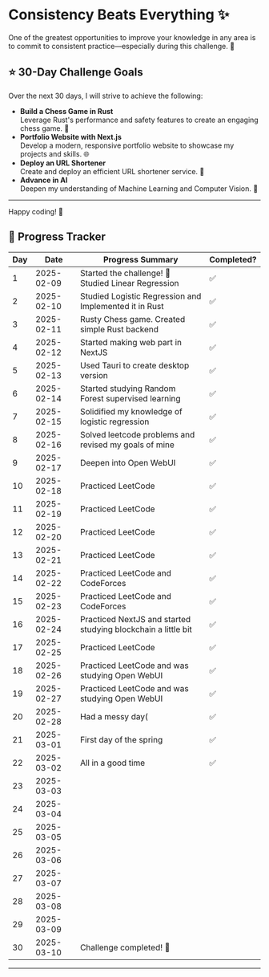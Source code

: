# Consistency Beats Everything ✨

One of the greatest opportunities to improve your knowledge in any area is to commit to consistent practice—especially during this challenge. 💪

## ⭐ 30-Day Challenge Goals

Over the next 30 days, I will strive to achieve the following:

- **Build a Chess Game in Rust**  
  Leverage Rust's performance and safety features to create an engaging chess game. 🤖
- **Portfolio Website with Next.js**  
  Develop a modern, responsive portfolio website to showcase my projects and skills. 🌐
- **Deploy an URL Shortener**  
  Create and deploy an efficient URL shortener service. 🔗
- **Advance in AI**  
  Deepen my understanding of Machine Learning and Computer Vision. 🚀

---

Happy coding! 🎉

## 📅 Progress Tracker

| Day | Date       | Progress Summary                                              | Completed? |
| --- | ---------- | ------------------------------------------------------------- | ---------- |
| 1   | 2025-02-09 | Started the challenge! 🚀 Studied Linear Regression           | ✅         |
| 2   | 2025-02-10 | Studied Logistic Regression and Implemented it in Rust        | ✅         |
| 3   | 2025-02-11 | Rusty Chess game. Created simple Rust backend                 | ✅         |
| 4   | 2025-02-12 | Started making web part in NextJS                             | ✅         |
| 5   | 2025-02-13 | Used Tauri to create desktop version                          | ✅         |
| 6   | 2025-02-14 | Started studying Random Forest supervised learning            | ✅         |
| 7   | 2025-02-15 | Solidified my knowledge of logistic regression                | ✅         |
| 8   | 2025-02-16 | Solved leetcode problems and revised my goals of mine         | ✅         |
| 9   | 2025-02-17 | Deepen into Open WebUI                                        | ✅         |
| 10  | 2025-02-18 | Practiced LeetCode                                            | ✅         |
| 11  | 2025-02-19 | Practiced LeetCode                                            | ✅         |
| 12  | 2025-02-20 | Practiced LeetCode                                            | ✅         |
| 13  | 2025-02-21 | Practiced LeetCode                                            | ✅         |
| 14  | 2025-02-22 | Practiced LeetCode and CodeForces                             | ✅         |
| 15  | 2025-02-23 | Practiced LeetCode and CodeForces                             | ✅         |
| 16  | 2025-02-24 | Practiced NextJS and started studying blockchain a little bit | ✅         |
| 17  | 2025-02-25 | Practiced LeetCode                                            | ✅         |
| 18  | 2025-02-26 | Practiced LeetCode and was studying Open WebUI                | ✅         |
| 19  | 2025-02-27 | Practiced LeetCode and was studying Open WebUI                | ✅         |
| 20  | 2025-02-28 | Had a messy day(                                              | ✅         |        
| 21  | 2025-03-01 | First day of the spring                                       | ✅         |
| 22  | 2025-03-02 | All in a good time                                            | ✅         |
| 23  | 2025-03-03 |                                                               |            |
| 24  | 2025-03-04 |                                                               |            |
| 25  | 2025-03-05 |                                                               |            |
| 26  | 2025-03-06 |                                                               |            |
| 27  | 2025-03-07 |                                                               |            |
| 28  | 2025-03-08 |                                                               |            |
| 29  | 2025-03-09 |                                                               |            |
| 30  | 2025-03-10 | Challenge completed! 🎉                                       |            |

---
